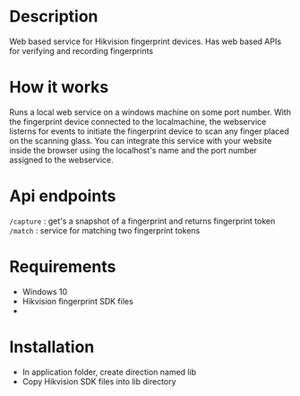 # Description

Web based service for Hikvision fingerprint devices. Has web based APIs for verifying and recording fingerprints

# How it works
Runs a local web service on a windows machine on some port number. With the fingerprint device connected to the localmachine, 
the webservice listerns for events to initiate the fingerprint device to scan any finger placed on the scanning glass. 
You can integrate this service with your website inside the browser using the localhost's name and the port number assigned to the webservice.

# Api endpoints
  `/capture` : get's a snapshot of a fingerprint and returns fingerprint token
  `/match` : service for matching two fingerprint tokens
  
# Requirements
 * Windows 10
 * Hikvision fingerprint SDK files
 * 
# Installation
  * In application folder, create direction named lib
  * Copy Hikvision SDK files into lib directory 
